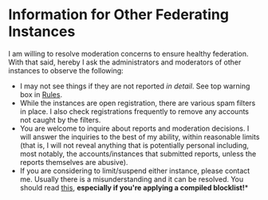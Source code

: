 # Information for Other Federating Instances

I am willing to resolve moderation concerns to ensure healthy federation. With that said, hereby I ask the administrators and moderators of other instances to observe the following:

* I may not see things if they are not reported *in detail*. See top warning box in [Rules](rules.md).
* While the instances are open registration, there are various spam filters in place. I also check registrations frequently to remove any accounts not caught by the filters.
* You are welcome to inquire about reports and moderation decisions. I will answer the inquiries to the best of my ability, within reasonable limits (that is, I will not reveal anything that is potentially personal including, most notably, the accounts/instances that submitted reports, unless the reports themselves are abusive).
* If you are considering to limit/suspend either instance, please contact me. Usually there is a misunderstanding and it can be resolved. You should read [this](misc.md#blocks-that-we-receive), **especially if you're applying a compiled blocklist!***
